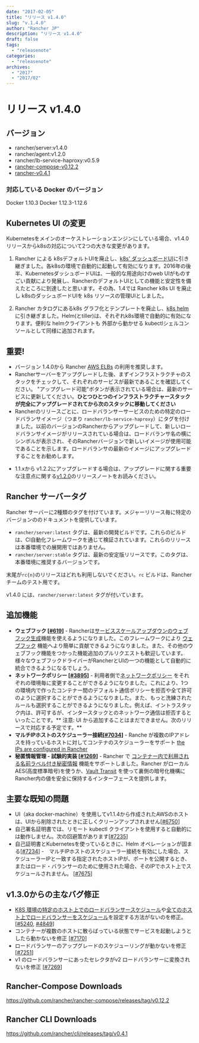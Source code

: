 ```yaml
---
date: "2017-02-05"
title: "リリース v1.4.0"
slug: "v.1.4.0" 
author: "Rancher JP"
description: "リリース v1.4.0"
draft: false
tags:
  - "releasenote"
categories:
  - "releasenote"
archives:
  - "2017"
  - "2017/02"
---
```

# リリース v1.4.0

## バージョン
* rancher/server:v1.4.0
* rancher/agent:v1.2.0
* rancher/lb-service-haproxy:v0.5.9
* [rancher-compose-v0.12.2](https://github.com/rancher/rancher-compose/releases/tag/v0.12.2)
* [rancher-v0.4.1](https://github.com/rancher/cli/releases/tag/v0.4.1)

### 対応している Docker のバージョン
Docker 1.10.3
Docker 1.12.3-1.12.6

## Kubernetes UI の変更
Kubernetesをメインのオーケストレーションエンジンにしている場合、v1.4.0リリースからk8sの対応について2つの大きな変更があります。

1. Rancher による k8sデフォルトUIを廃止し、[k8s' ダッシュボードUI](https://github.com/kubernetes/dashboard)に引き継ぎました。各k8sの環境で自動的に起動して有効になります。2016年の後半、KubernetesダッシュボードUIは、一般的な用途向けのweb UIがものすごい貢献により発展し、RancherのデフォルトUIとしての機能と安定性を備えたところに到達したと思います。その為、1.4では Rancher k8s UI を廃止し k8sのダッシュボードUIを k8s リソースの管理UIとしました。

2. Rancher カタログにあるk8s グラフ化とテンプレートを廃止し、[k8s helm](https://github.com/kubernetes/helm) に引き継ぎました。Helm(とtiller)は、それぞれk8s環境で自動的に有効になります。便利な helmクライアントも 外部から動かせる kubectlシェルコンソールとして同様に追加されます。

## 重要!
- バージョン 1.4.0から Rancher [AWS ELBs](http://docs.rancher.com/rancher/v1.3/en/installing-rancher/installing-server/#elb) の利用を推奨します。
- Rancherサーバーをアップグレードした後、まずインフラストラクチャのスタックをチェックして、それぞれのサービスが最新であることを確認してください。 "アップグレード可能"ボタンが表示されている場合は、最新のサービスに更新してください。**ひとつひとつのインフラストラクチャースタックが完全にアップグレードされてから次のスタックに移動してください**
- Rancherのリリースごとに、ロードバランサーサービスのための特定のロードバランサイメージ（つまり `rancher/lb-service-haproxy`）にタグを付けました。以前のバージョンのRancherからアップグレードして、新しいロードバランサイメージがリリースされている場合は、ロードバランサ名の横にシンボルが表示され、そのRancherバージョンで新しいイメージが使用可能であることを示します。ロードバランサの最新のイメージにアップグレードすることをお勧めします。
* 1.1.xから v1.2.2にアップグレードする場合は、アップグレードに関する重要な注意点に関する[v1.2.0](https://github.com/rancher/rancher/releases/tag/v1.2.0)のリリースノートをお読みください。

## Rancher サーバータグ

Rancher サーバーに2種類のタグを付けています。メジャーリリース毎に特定のバージョンののドキュメントを提供しています。
- `rancher/server:latest` タグは、最新の開発ビルドです。これらのビルドは、CI自動化フレームワークを通じて検証されています。これらのリリースは本番環境での展開用ではありません。
- `rancher/server:stable` タグは、最新の安定版リリースです。このタグは、本番環境に推奨するバージョンです。  

末尾が`rc{n}`のリリースはどれも利用しないでください。`rc` ビルドは、Rancherチームのテスト用です。

v1.4.0 には、`rancher/server:latest` タグが付いています。 


## 追加機能
- **ウェブフック [[#619](https://github.com/rancher/rancher/issues/619)]** - Rancherは[サービススケールアップダウンのウェブフック生成](http://docs.rancher.com/rancher/v1.4/en/cattle/webhook-service/)機能を使えるようになりました。このフレームワークにより [ウェブフック](https://github.com/rancher/webhook-service) 機能へより簡単に貢献できるようになりました。また、その他のウェブフック機能をつかった機能追加のプルリクエストも歓迎しています。様々なウェブフックドライバーがRancherとUIの一つの機能として自動的に統合できるようになるでしょう。
- **ネットワークポリシー [[#3895](https://github.com/rancher/rancher/issues/3895)]** - 利用者側で[ネットワークポリシー](http://docs.rancher.com/rancher/v1.4/en/rancher-services/network-policy/) をそれぞれの環境毎に変更することができるようになりました。これにより、1つの環境内で作ったコンテナー間のデフォルト通信ポリシーを拒否や全て許可のように選択することができるようになりました。また、もっと洗練されたルールも選択することができるようになりました。例えば、イントラスタック内は、許可するが、インタースタックとのネットワーク通信は拒否するといったことです。** 注意: UI から追加することはまだできません。次のリリースで対応する予定です。**
- **マルチIPホストのスケジューラー接続[[#7034](https://github.com/rancher/rancher/issues/7034)]** - Ranche が複数のIPアドレスを持っているホストに対してコンテナのスケジューラーをサポート [the IPs are configured in Rancher](http://docs.rancher.com/rancher/v1.4/en/hosts/#scheduler-ips)
- **秘匿情報管理 - 試験的実装 [[#1269](https://github.com/rancher/rancher/issues/1269)]** - Rancher で [コンテナー内で利用される名前ラベル付き秘密情報](http://docs.rancher.com/rancher/v1.4/en/cattle/secrets/) 機能をサポートしました。Rancher がローカルAES(高度標準暗号)を使うか、[Vault Transit](https://www.vaultproject.io/docs/secrets/transit/) を使って裏側の暗号化機構にRancher内の値を安全に保持するインターフェースを提供します。

## 主要な既知の問題
- UI（aka docker-machine）を使用してv1.1.4から作成されたAWSのホストは、UIから削除されたときに正しくクリーンアップされません[[#6750](https://github.com/rancher/rancher/issues/6750)]
- 自己署名証明書では、リモート kubectl クライアントを使用すると自動的には動作しません。次の回避策があります[[#7235](https://github.com/rancher/rancher/issues/7235)]
- 自己証明書とKubernetesを使っているときに、Helm オペレーションが固まる[[#7234](https://github.com/rancher/rancher/issues/7234)]
-　マルチIPホストのスケジューラー接続を有効にした場合、スケジューラーIPと一致する指定されたホストIPが、ポートを公開するとき、またはロード・バランサーのために使用された場合、そのIPでホスト上でスケジュールされません。
[[#7675](https://github.com/rancher/rancher/issues/7675)]

## v1.3.0からの主なバグ修正
* [K8S 環境の特定のホスト上でのロードバランサースケジュール](http://docs.rancher.com/rancher/v1.4/en/kubernetes/ingress/#host-scheduling)や[全てのホスト上でロードバランサーをスケジュール](http://docs.rancher.com/rancher/v1.4/en/kubernetes/ingress/#example-of-a-load-balancer-scheduled-on-all-hosts)を設定する方法がないのを修正。[[#5240](https://github.com/rancher/rancher/issues/5240), [#4849](https://github.com/rancher/rancher/issues/4849)]
* コンテナーが複数のホストに散らばっている状態でサービスを起動しようとしたら動かないを修正 [[#7170](https://github.com/rancher/rancher/issues/7170)]
* ロードバランサーのアップグレードのスケジューリングが動かないを修正 [[#7251](https://github.com/rancher/rancher/issues/7251)]
* v1 のロードバランサーにあったセレクタがv2 ロードバランサーに変換されないを修正 [[#7269](https://github.com/rancher/rancher/issues/7269)]

## Rancher-Compose Downloads
https://github.com/rancher/rancher-compose/releases/tag/v0.12.2

## Rancher CLI Downloads
https://github.com/rancher/cli/releases/tag/v0.4.1